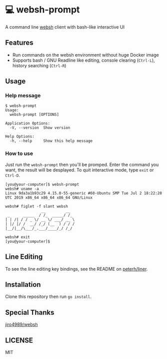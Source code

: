 # 💻 websh-prompt

A command line [websh](https://github.com/jiro4989/websh) client with bash-like interactive UI

## Features

- Run commands on the websh environment without huge Docker image
- Supports bash / GNU Readline like editing, console clearing (`Ctrl-L`), history searching (`Ctrl-R`)


## Usage

### Help message

```
$ websh-prompt
Usage:
  websh-prompt [OPTIONS]

Application Options:
  -V, --version  Show version

Help Options:
  -h, --help     Show this help message
```

### How to use

Just run the `websh-prompt` then you'll be promped. Enter the command you want, the result will be desplayed.
To quit interactive mode, type `exit` or `Ctrl-D`.

```
[you@your-computer]$ websh-prompt
websh# uname -a
Linux 9da3a1b93c29 4.15.0-55-generic #60-Ubuntu SMP Tue Jul 2 18:22:20 UTC 2019 x86_64 x86_64 x86_64 GNU/Linux

websh# figlet -f slant websh
                __         __  
 _      _____  / /_  _____/ /_ 
| | /| / / _ \/ __ \/ ___/ __ \
| |/ |/ /  __/ /_/ (__  ) / / /
|__/|__/\___/_.___/____/_/ /_/ 
                               
websh# exit
[you@your-computer]$ 
```
## Line Editing

To see the line editing key bindings, see the README on [peterh/liner](https://github.com/peterh/liner#readme).

## Installation

Clone this repository then run `go install`.

## Special Thanks

[jiro4989/websh](https://github.com/jiro4989/websh) 

## LICENSE

MIT
